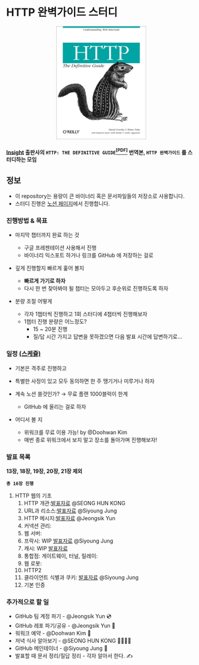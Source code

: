 # HTTP 완벽가이드 스터디

<p align="center">
  <img width="239" height="300" src="assets/cover.jpg">
</p>


#### [Insight](http://www.insightbook.co.kr/) 출판사의 `HTTP: THE DEFINITIVE GUIDE`[<sup>[PDF]</sup>](http://www.staroceans.org/e-book/O'Reilly%20-%20HTTP%20-%20The%20Definitive%20Guide.pdf) 번역본, `HTTP 완벽가이드` 를 스터디하는 모임


## 정보

- 이 repository는 용량이 큰 바이너리 혹은 문서파일들의 저장소로 사용합니다.
- 스터디 진행은 [노션 페이지](https://www.notion.so/changemyuniform/HTTP-39ba25ead15a40b38fd30e3ac2628aa5)에서 진행합니다.


### 진행방법 & 목표
- 마지막 챕터까지 완료 하는 것
    - 구글 프레젠테이션 사용해서 진행
    - 바이너리 익스포트 하거나 링크를 GitHub 에 저장하는 걸로

- 깊게 진행할지 빠르게 훑어 볼지
    - **빠르게 가기로 하자**
    - 다시 한 번 찾아봐야 될 챕터는 모아두고 후순위로 진행하도록 하자

- 분량 조절 어떻게
    - 각자 1챕터씩 진행하고 1회 스터디에 4챕터씩 진행해보자
    - 1챕터 진행 분량은 어느정도?
        - 15 ~ 20분 진행
        - 질/답 시간 가지고 답변을 못하겠으면 다음 발표 시간에 답변하기로...

### 일정 [(스케쥴)](https://www.notion.so/changemyuniform/e9f75f3988f64f2eb3a9627ce28f31dc?v=c65f566a91a74854abf96f74a86c047e)
- 기본은 격주로 진행하고
- 특별한 사정이 있고 모두 동의하면 한 주 땡기거나 미루거나 하자


- 계속 노션 쓸것인가? → 무료 플랜  1000블럭이 한계
    - GitHub 에 올리는 걸로 하자

- 어디서 볼 지
    - 위워크를 무료 이용 가능! by @Doohwan Kim
    - 매번 종로 위워크에서 보지 말고 장소를 돌아가며 진행해보자!

### 발표 목록

**13장, 18장, 19장, 20장, 21장 제외**

**`총 16장 진행`**

1. HTTP 웹의 기초
   1. HTTP 개관:[발표자료](https://docs.google.com/presentation/d/11H9R1Tuoi7ERd0WU3TlGCxqnFaHb1GJf6W5eAxMr_5Y/edit?usp=sharing) @SEONG HUN KONG
   2. URL과 리소스:[발표자료](https://docs.google.com/presentation/d/1VVFdDZQlV3W3v6cYDFUf_-oXqpB1lnQRP7t8hOwxP4M/edit?usp=sharing) @Siyoung Jung
   3. HTTP 메시지:[발표자료](https://docs.google.com/presentation/d/1pbqmXl73twrlGy8iA0NlG5goYxX_sj0SYtUg731BH8c/edit?usp=sharing) @Jeongsik Yun
   4. 커넥션 관리:
   5. 웹 서버:
   6. 프락시: WIP [발표자료](https://docs.google.com/presentation/d/1oQ5-lFPXKYfq-Wj7GvbrEiWfmhwhPdu9YtS9Nj4gvFM/edit?usp=sharing) @Siyoung Jung
   7. 캐시: WIP [발표자료](https://docs.google.com/presentation/d/1XIPtvaG5iHXsm_mNPVvLj_9ymCCa2XSrt5e-nI0G0w8/edit?usp=sharing)
   8. 통합점: 게이트웨이, 터널, 릴레이:
   9. 웹 로봇:
   10. HTTP2
   11. 클라이언트 식별과 쿠키: [발표자료](https://docs.google.com/presentation/d/1w3cPIWiqECKTkdvwYdhwRSWA4FSXS-VCq47zaguYUmE/edit?usp=sharing) @Siyoung Jung
   12. 기본 인증

### 추가적으로 할 일

- GitHub 팀 계정 파기 - @Jeongsik Yun 💿
- GitHub 레포 파기/공유 - @Jeongsik Yun 💾
- 워워크 예약 - @Doohwan Kim 🔖
- 저녁 식사 알아보기 - @SEONG HUN KONG 💁🏼‍♂️🍔
- GitHub 메인테이너 - @Siyoung Jung 🎤
- 발표할 때 문서 정리/질답 정리 -  각자 알아서 한다. ✍️
